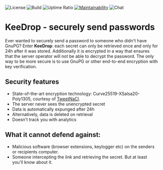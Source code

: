![License](https://img.shields.io/github/license/milgner/keedrop)
![Build](https://github.com/milgner/keedrop/workflows/Build/badge.svg)
![Uptime Ratio](https://img.shields.io/uptimerobot/ratio/m785003856-8aa9823b6992a1796824c5a6)
[![Maintainability](https://api.codeclimate.com/v1/badges/84247dcbbb258baa2cf0/maintainability)](https://codeclimate.com/github/milgner/keedrop/maintainability)
![Chat](https://img.shields.io/matrix/keedrop:matrix.illunis.net)

# KeeDrop - securely send passwords

Ever wanted to securely send a password to someone who didn't have GnuPG?
Enter **KeeDrop**: each secret can only be retrieved once and only for 24h after
it was stored. Additionally it is encrypted in a way that ensures that the
server operator will not be able to decrypt the password.
The only way to be more secure is to use GnuPG or other end-to-end encryption
with key verification.

## Security features

- State-of-the-art encryption technology: Curve25519-XSalsa20-Poly1305, courtesy of [TweetNaCl](http://tweetnacl.js.org/).
- The server never sees the unencrypted secret
- Data is automatically expunged after 24h
- Alternatively, data is deleted on retrieval
- Doesn't track you with analytics

## What it cannot defend against:

- Malicious software (browser extensions, keylogger etc) on the senders or recipients computer.
- Someone intercepting the link and retrieving the secret. But at least you'll know about it.
